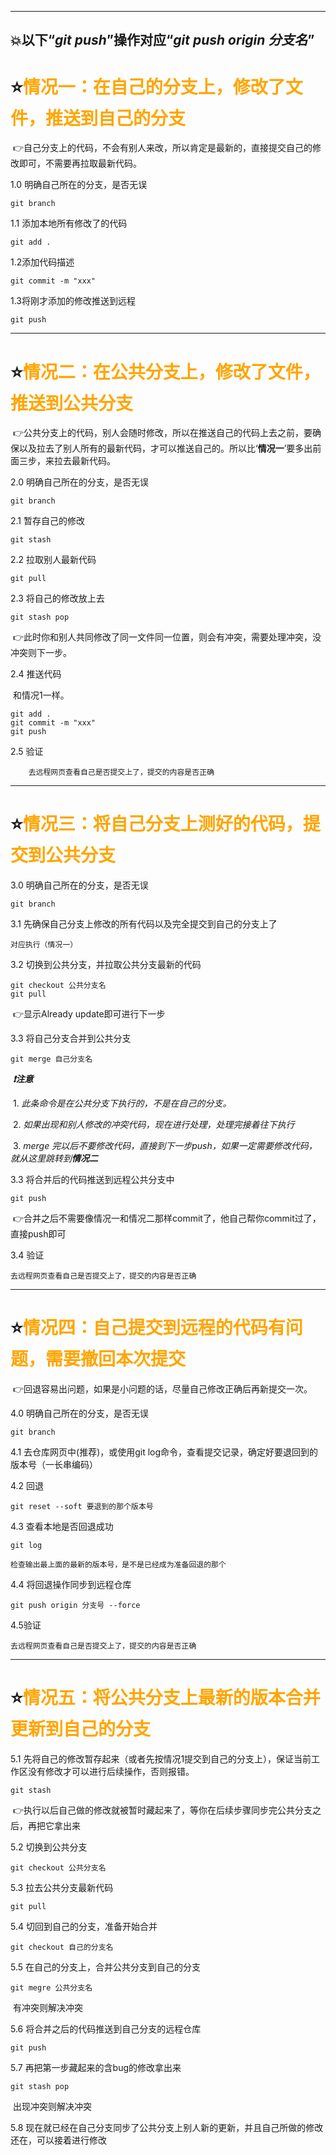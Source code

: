 ------
​**:boom:以下“*git push*”操作对应“*git push origin 分支名*”**
------
 
 
 
# :star:<font color="Orange">**情况一**：在自己的分支上，修改了文件，推送到自己的分支</font>

​	:point_right:自己分支上的代码，不会有别人来改，所以肯定是最新的，直接提交自己的修改即可，不需要再拉取最新代码。

1.0 明确自己所在的分支，是否无误

```
git branch
```

1.1 添加本地所有修改了的代码

```
git add .
```

1.2添加代码描述

```
git commit -m "xxx"
```

1.3将刚才添加的修改推送到远程

```
git push
```

------

# :star:<font color="Orange">**情况二**：在公共分支上，修改了文件，推送到公共分支</font>

​	:point_right:公共分支上的代码，别人会随时修改，所以在推送自己的代码上去之前，要确保以及拉去了别人所有的最新代码，才可以推送自己的。所以比‘**情况一**’要多出前面三步，来拉去最新代码。

2.0 明确自己所在的分支，是否无误

```
git branch
```

2.1 暂存自己的修改

```
git stash
```

2.2 拉取别人最新代码

```
git pull
```

2.3 将自己的修改放上去

```
git stash pop
```

​	:point_right:此时你和别人共同修改了同一文件同一位置，则会有冲突，需要处理冲突，没冲突则下一步。

2.4 推送代码

​	和情况1一样。

```
git add .
git commit -m "xxx"
git push
```

2.5 验证

```
	去远程网页查看自己是否提交上了，提交的内容是否正确
```



------

# :star:<font color="Orange">**情况三**：将自己分支上测好的代码，提交到公共分支</font>

3.0 明确自己所在的分支，是否无误

```
git branch
```

3.1 先确保自己分支上修改的所有代码以及完全提交到自己的分支上了

```
对应执行（情况一）
```

3.2 切换到公共分支，并拉取公共分支最新的代码

```
git checkout 公共分支名
git pull 
```

​	:point_right:显示Already update即可进行下一步

3.3 将自己分支合并到公共分支

```
git merge 自己分支名
```

​	***:heavy_exclamation_mark:注意***

​	1. *此条命令是在公共分支下执行的，不是在自己的分支。*

​	2. *如果出现和别人修改的冲突代码，现在进行处理，处理完接着往下执行*

​	3. *merge 完以后不要修改代码，直接到下一步push，如果一定需要修改代码，就从这里跳转到**情况二***

3.3 将合并后的代码推送到远程公共分支中

```
git push
```

​	:point_right:合并之后不需要像情况一和情况二那样commit了，他自己帮你commit过了，直接push即可

3.4 验证

```
去远程网页查看自己是否提交上了，提交的内容是否正确
```

------

# :star:<font color="Orange">**情况四**：自己提交到远程的代码有问题，需要撤回本次提交</font>

​	:point_right:回退容易出问题，如果是小问题的话，尽量自己修改正确后再新提交一次。

4.0 明确自己所在的分支，是否无误

```
git branch
```

4.1 去仓库网页中(推荐)，或使用git log命令，查看提交记录，确定好要退回到的版本号（一长串编码）

4.2 回退

```
git reset --soft 要退到的那个版本号 
```

4.3 查看本地是否回退成功

```
git log

检查输出最上面的最新的版本号，是不是已经成为准备回退的那个
```

4.4 将回退操作同步到远程仓库

```
git push origin 分支号 --force
```

4.5验证

```
去远程网页查看自己是否提交上了，提交的内容是否正确
```

------

# :star:<font color="Orange">**情况五**：将公共分支上最新的版本合并更新到自己的分支</font>

5.1 先将自己的修改暂存起来（或者先按情况1提交到自己的分支上），保证当前工作区没有修改才可以进行后续操作，否则报错。

```
git stash
```

​	:point_right:执行以后自己做的修改就被暂时藏起来了，等你在后续步骤同步完公共分支之后，再把它拿出来

5.2 切换到公共分支

```
git checkout 公共分支名
```

5.3 拉去公共分支最新代码

```
git pull
```

5.4 切回到自己的分支，准备开始合并

```
git checkout 自己的分支名
```

5.5 在自己的分支上，合并公共分支到自己的分支

```
git megre 公共分支名
```

​	有冲突则解决冲突

5.6 将合并之后的代码推送到自己分支的远程仓库

```
git push
```

5.7 再把第一步藏起来的含bug的修改拿出来

```
git stash pop
```

​	出现冲突则解决冲突

5.8 现在就已经在自己分支同步了公共分支上别人新的更新，并且自己所做的修改还在，可以接着进行修改
